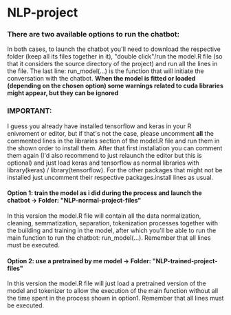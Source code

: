 # NLP-project

### There are two available options to run the chatbot:
In both cases, to launch the chatbot you'll need to download the respective folder (keep all its files together in it), "double click"/run the model.R file (so that it considers the source directory of the project) and run all the lines in the file. The last line: run_model(...) is the function that will initiate the conversation with the chatbot. **When the model is fitted or loaded (depending on the chosen option) some warnings related to cuda libraries might appear, but they can be ignored**

### IMPORTANT: 
I guess you already have installed tensorflow and keras in your R enivroment or editor, but if that's not the case, please uncomment **all** the commented lines in the libraries section of the model.R file and run them in the shown order to install them. After that first installation you can comment them again (I'd also recommend to just relaunch the editor but this is optional) and just load keras and tensorflow as normal libraries with library(keras) / library(tensorflow). For the other packages that might not be installed just uncomment their respective packages.install lines as usual.

#### Option 1: train the model as i did during the process and launch the chatbot -> Folder: "NLP-normal-project-files" 
In this version the model.R file will contain all the data normalization, cleaning, semmatization, separation, tokenization processes together with the building and training in the model, after which you'll be able to run the main function to run the chatbot: run_model(...). Remember that all lines must be executed.

#### Option 2: use a pretrained by me model -> Folder: "NLP-trained-project-files" 
In this version the model.R file will just load a pretrained version of the model and tokenizer to allow the execution of the main function without all the time spent in the process shown in option1. Remember that all lines must be executed.

